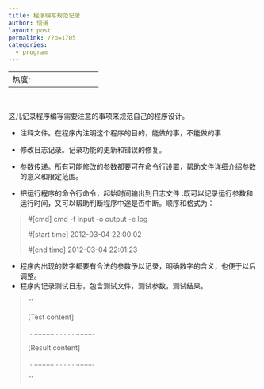 ```yaml
---
title: 程序编写规范记录
author: 悟道
layout: post
permalink: /?p=1705
categories:
  - program
---
```

<table>
  <tr cellpadding=0><td>
    热度:
  </td><td cellpadding=0><img src='http://210.75.224.29/wordpress/wp-content/plugins/statpresscn/images/sun.gif' width=10 height=10 border=0 /></td><td cellpadding=0><img src='http://210.75.224.29/wordpress/wp-content/plugins/statpresscn/images/sun_dark.gif' width=10 height=10 border=0 /></td><td cellpadding=0><img src='http://210.75.224.29/wordpress/wp-content/plugins/statpresscn/images/sun_dark.gif' width=10 height=10 border=0 /></td><td cellpadding=0><img src='http://210.75.224.29/wordpress/wp-content/plugins/statpresscn/images/sun_dark.gif' width=10 height=10 border=0 /></td><td cellpadding=0><img src='http://210.75.224.29/wordpress/wp-content/plugins/statpresscn/images/sun_dark.gif' width=10 height=10 border=0 /></td></tr>
</table>

&nbsp;

这儿记录程序编写需要注意的事项来规范自己的程序设计。

*   注释文件。在程序内注明这个程序的目的，能做的事，不能做的事

*   修改日志记录。记录功能的更新和错误的修复。

*   参数传递。所有可能修改的参数都要可在命令行设置，帮助文件详细介绍参数的意义和限定范围。

*   把运行程序的命令行命令，起始时间输出到日志文件 .既可以记录运行参数和运行时间，又可以帮助判断程序中途是否中断。顺序和格式为：

> #[cmd] cmd -f input -o output -e log
> 
> #[start time] 2012-03-04 22:00:02
> 
> #[end time] 2012-03-04 22:01:23

*   程序内出现的数字都要有合法的参数予以记录，明确数字的含义，也便于以后调整。
*   程序内记录测试日志，包含测试文件，测试参数，测试结果。

> &#8221;&#8217;
> 
> [Test content]
> 
> &#8230;&#8230;&#8230;&#8230;&#8230;&#8230;&#8230;&#8230;&#8230;&#8230;&#8230;
> 
> [Result content]
> 
> &#8230;&#8230;&#8230;&#8230;&#8230;&#8230;&#8230;&#8230;&#8230;&#8230;&#8230;
> 
> &#8221;&#8217;